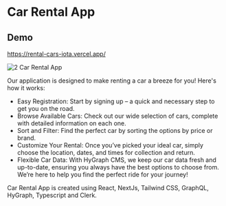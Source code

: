 
# Car Rental App

## Demo

https://rental-cars-iota.vercel.app/

![2 Car Rental App](https://github.com/Kukurekovic/Rental-cars/assets/113231854/a22f88b4-af73-4502-9a95-4353b323c251)


Our application is designed to make renting a car a breeze for you! Here's how it works:
- Easy Registration: Start by signing up – a quick and necessary step to get you on the road.
- Browse Available Cars: Check out our wide selection of cars, complete with detailed information on each one.
- Sort and Filter: Find the perfect car by sorting the options by price or brand.
- Customize Your Rental: Once you’ve picked your ideal car, simply choose the location, dates, and times for collection and return.
- Flexible Car Data: With HyGraph CMS, we keep our car data fresh and up-to-date, ensuring you always have the best options to choose from.
We’re here to help you find the perfect ride for your journey!

Car Rental App is created using React, NextJs, Tailwind CSS, GraphQL, HyGraph, Typescript and Clerk.





